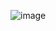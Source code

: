 ![image](https://github.com/nvmarzakov/SoftUni-HTML-and-CSS/assets/114495254/5c6c8902-8c39-4fdd-882f-cd2808be684e)
